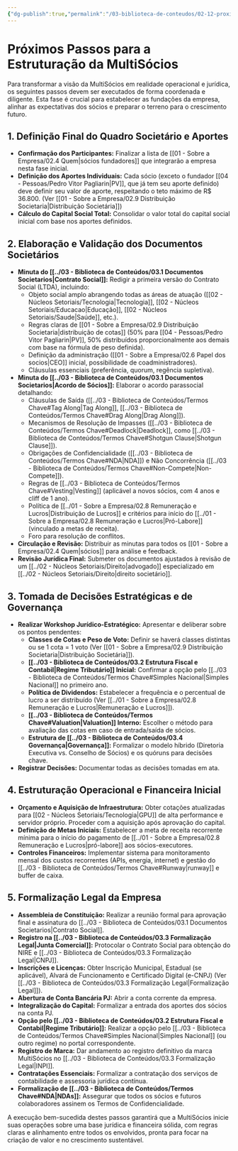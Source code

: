 ```yaml
---
{"dg-publish":true,"permalink":"/03-biblioteca-de-conteudos/02-12-proximos-passos/","tags":["planning","strategy","legal","finance","next-steps","roadmap","operations"],"noteIcon":""}
---
```


# Próximos Passos para a Estruturação da MultiSócios

Para transformar a visão da MultiSócios em realidade operacional e jurídica, os seguintes passos devem ser executados de forma coordenada e diligente. Esta fase é crucial para estabelecer as fundações da empresa, alinhar as expectativas dos sócios e preparar o terreno para o crescimento futuro.

## 1. Definição Final do Quadro Societário e Aportes

*   **Confirmação dos Participantes:** Finalizar a lista de [[01 - Sobre a Empresa/02.4 Quem\|sócios fundadores]] que integrarão a empresa nesta fase inicial.
*   **Definição dos Aportes Individuais:** Cada sócio (exceto o fundador [[04 - Pessoas/Pedro Vitor Pagliarin\|PV]], que já tem seu aporte definido) deve definir seu valor de aporte, respeitando o teto máximo de R$ 36.800. (Ver [[01 - Sobre a Empresa/02.9 Distribuição Societaria\|Distribuição Societária]])
*   **Cálculo do Capital Social Total:** Consolidar o valor total do capital social inicial com base nos aportes definidos.

## 2. Elaboração e Validação dos Documentos Societários

*   **Minuta do [[../03 - Biblioteca de Conteúdos/03.1 Documentos Societarios\|Contrato Social]]:** Redigir a primeira versão do Contrato Social (LTDA), incluindo:
    *   Objeto social amplo abrangendo todas as áreas de atuação ([[02 - Núcleos Setoriais/Tecnologia\|Tecnologia]], [[02 - Núcleos Setoriais/Educacao\|Educação]], [[02 - Núcleos Setoriais/Saude\|Saúde]], etc.).
    *   Regras claras de [[01 - Sobre a Empresa/02.9 Distribuição Societaria\|distribuição de cotas]] (50% para [[04 - Pessoas/Pedro Vitor Pagliarin\|PV]], 50% distribuídos proporcionalmente aos demais com base na fórmula de peso definida).
    *   Definição da administração ([[01 - Sobre a Empresa/02.6 Papel dos socios\|CEO]] inicial, possibilidade de coadministradores).
    *   Cláusulas essenciais (preferência, quorum, regência supletiva).
*   **Minuta do [[../03 - Biblioteca de Conteúdos/03.1 Documentos Societarios\|Acordo de Sócios]]:** Elaborar o acordo parassocial detalhando:
    *   Cláusulas de Saída ([[../03 - Biblioteca de Conteúdos/Termos Chave#Tag Along\|Tag Along]], [[../03 - Biblioteca de Conteúdos/Termos Chave#Drag Along\|Drag Along]]).
    *   Mecanismos de Resolução de Impasses ([[../03 - Biblioteca de Conteúdos/Termos Chave#Deadlock\|Deadlock]], como [[../03 - Biblioteca de Conteúdos/Termos Chave#Shotgun Clause\|Shotgun Clause]]).
    *   Obrigações de Confidencialidade ([[../03 - Biblioteca de Conteúdos/Termos Chave#NDA\|NDA]]) e Não Concorrência ([[../03 - Biblioteca de Conteúdos/Termos Chave#Non-Compete\|Non-Compete]]).
    *   Regras de [[../03 - Biblioteca de Conteúdos/Termos Chave#Vesting\|Vesting]] (aplicável a novos sócios, com 4 anos e cliff de 1 ano).
    *   Política de [[../01 - Sobre a Empresa/02.8 Remuneração e Lucros\|Distribuição de Lucros]] e critérios para início do [[../01 - Sobre a Empresa/02.8 Remuneração e Lucros\|Pró-Labore]] (vinculado a metas de receita).
    *   Foro para resolução de conflitos.
*   **Circulação e Revisão:** Distribuir as minutas para todos os [[01 - Sobre a Empresa/02.4 Quem\|sócios]] para análise e feedback.
*   **Revisão Jurídica Final:** Submeter os documentos ajustados à revisão de um [[../02 - Núcleos Setoriais/Direito\|advogado]] especializado em [[../02 - Núcleos Setoriais/Direito\|direito societário]].

## 3. Tomada de Decisões Estratégicas e de Governança

*   **Realizar Workshop Jurídico-Estratégico:** Apresentar e deliberar sobre os pontos pendentes:
    *   **Classes de Cotas e Peso de Voto:** Definir se haverá classes distintas ou se 1 cota = 1 voto (Ver [[01 - Sobre a Empresa/02.9 Distribuição Societaria\|Distribuição Societária]]).
    *   **[[../03 - Biblioteca de Conteúdos/03.2 Estrutura Fiscal e Contabil\|Regime Tributário]] Inicial:** Confirmar a opção pelo [[../03 - Biblioteca de Conteúdos/Termos Chave#Simples Nacional\|Simples Nacional]] no primeiro ano.
    *   **Política de Dividendos:** Estabelecer a frequência e o percentual de lucro a ser distribuído (Ver [[../01 - Sobre a Empresa/02.8 Remuneração e Lucros\|Remuneração e Lucros]]).
    *   **[[../03 - Biblioteca de Conteúdos/Termos Chave#Valuation\|Valuation]] Interno:** Escolher o método para avaliação das cotas em caso de entrada/saída de sócios.
    *   **Estrutura de [[../03 - Biblioteca de Conteúdos/03.4 Governança\|Governança]]:** Formalizar o modelo híbrido (Diretoria Executiva vs. Conselho de Sócios) e os quóruns para decisões chave.
*   **Registrar Decisões:** Documentar todas as decisões tomadas em ata.

## 4. Estruturação Operacional e Financeira Inicial

*   **Orçamento e Aquisição de Infraestrutura:** Obter cotações atualizadas para [[02 - Núcleos Setoriais/Tecnologia\|GPU]] de alta performance e servidor próprio. Proceder com a aquisição após aprovação do capital.
*   **Definição de Metas Iniciais:** Estabelecer a meta de receita recorrente mínima para o início do pagamento de [[../01 - Sobre a Empresa/02.8 Remuneração e Lucros\|pró-labore]] aos sócios-executores.
*   **Controles Financeiros:** Implementar sistema para monitoramento mensal dos custos recorrentes (APIs, energia, internet) e gestão do [[../03 - Biblioteca de Conteúdos/Termos Chave#Runway\|runway]] e buffer de caixa.

## 5. Formalização Legal da Empresa

*   **Assembleia de Constituição:** Realizar a reunião formal para aprovação final e assinatura do [[../03 - Biblioteca de Conteúdos/03.1 Documentos Societarios\|Contrato Social]].
*   **Registro na [[../03 - Biblioteca de Conteúdos/03.3 Formalização Legal\|Junta Comercial]]:** Protocolar o Contrato Social para obtenção do NIRE e [[../03 - Biblioteca de Conteúdos/03.3 Formalização Legal\|CNPJ]].
*   **Inscrições e Licenças:** Obter Inscrição Municipal, Estadual (se aplicável), Alvará de Funcionamento e Certificado Digital (e-CNPJ) (Ver [[../03 - Biblioteca de Conteúdos/03.3 Formalização Legal\|Formalização Legal]]).
*   **Abertura de Conta Bancária PJ:** Abrir a conta corrente da empresa.
*   **Integralização do Capital:** Formalizar a entrada dos aportes dos sócios na conta PJ.
*   **Opção pelo [[../03 - Biblioteca de Conteúdos/03.2 Estrutura Fiscal e Contabil\|Regime Tributário]]:** Realizar a opção pelo [[../03 - Biblioteca de Conteúdos/Termos Chave#Simples Nacional\|Simples Nacional]] (ou outro regime) no portal correspondente.
*   **Registro de Marca:** Dar andamento ao registro definitivo da marca MultiSócios no [[../03 - Biblioteca de Conteúdos/03.3 Formalização Legal\|INPI]].
*   **Contratações Essenciais:** Formalizar a contratação dos serviços de contabilidade e assessoria jurídica contínua.
*   **Formalização de [[../03 - Biblioteca de Conteúdos/Termos Chave#NDA\|NDAs]]:** Assegurar que todos os sócios e futuros colaboradores assinem os Termos de Confidencialidade.

A execução bem-sucedida destes passos garantirá que a MultiSócios inicie suas operações sobre uma base jurídica e financeira sólida, com regras claras e alinhamento entre todos os envolvidos, pronta para focar na criação de valor e no crescimento sustentável.